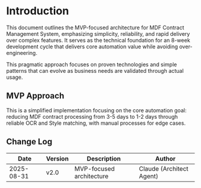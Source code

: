 # Introduction

This document outlines the MVP-focused architecture for MDF Contract Management System, emphasizing simplicity, reliability, and rapid delivery over complex features. It serves as the technical foundation for an 8-week development cycle that delivers core automation value while avoiding over-engineering.

This pragmatic approach focuses on proven technologies and simple patterns that can evolve as business needs are validated through actual usage.

## MVP Approach

This is a simplified implementation focusing on the core automation goal: reducing MDF contract processing from 3-5 days to 1-2 days through reliable OCR and Style matching, with manual processes for edge cases.

## Change Log

| Date | Version | Description | Author |
|------|---------|-------------|---------|
| 2025-08-31 | v2.0 | MVP-focused architecture | Claude (Architect Agent) |
